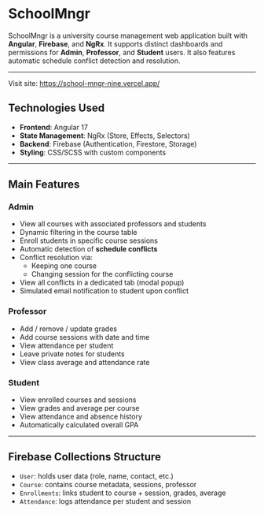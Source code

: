 # SchoolMngr

SchoolMngr is a university course management web application built with **Angular**, **Firebase**, and **NgRx**. It supports distinct dashboards and permissions for **Admin**, **Professor**, and **Student** users. It also features automatic schedule conflict detection and resolution.

---

Visit site: https://school-mngr-nine.vercel.app/

## Technologies Used

- **Frontend**: Angular 17
- **State Management**: NgRx (Store, Effects, Selectors)
- **Backend**: Firebase (Authentication, Firestore, Storage)
- **Styling**: CSS/SCSS with custom components

---

## Main Features

### Admin

- View all courses with associated professors and students
- Dynamic filtering in the course table
- Enroll students in specific course sessions
- Automatic detection of **schedule conflicts**
- Conflict resolution via:
  - Keeping one course
  - Changing session for the conflicting course
- View all conflicts in a dedicated tab (modal popup)
- Simulated email notification to student upon conflict

### Professor

- Add / remove / update grades
- Add course sessions with date and time
- View attendance per student
- Leave private notes for students
- View class average and attendance rate

### Student

- View enrolled courses and sessions
- View grades and average per course
- View attendance and absence history
- Automatically calculated overall GPA

---

## Firebase Collections Structure

- `User`: holds user data (role, name, contact, etc.)
- `Course`: contains course metadata, sessions, professor
- `Enrollments`: links student to course + session, grades, average
- `Attendance`: logs attendance per student and session
